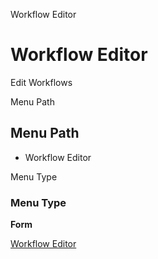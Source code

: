 
Workflow Editor
# Workflow Editor


Edit Workflows

Menu Path
## Menu Path



- Workflow Editor

Menu Type
### Menu Type

**Form**


[Workflow Editor](../../functional-guide/form/form-workflow-editor.md)